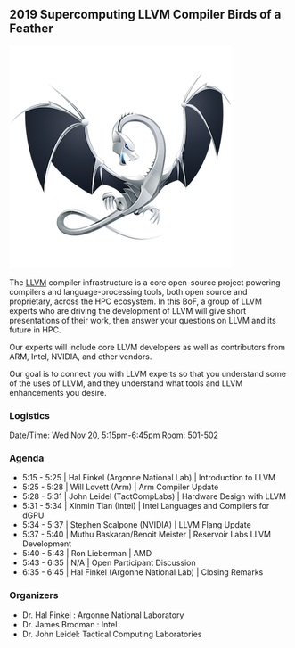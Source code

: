 ## 2019 Supercomputing LLVM Compiler Birds of a Feather

![LLVM](/imgs/DragonMedium.png)

The [LLVM](http://llvm.org/) compiler infrastructure is a core open-source project powering compilers and language-processing tools, both open source and proprietary, across the HPC ecosystem. In this BoF, a group of LLVM experts who are driving the development of LLVM will give short presentations of their work, then answer your questions on LLVM and its future in HPC. 

Our experts will include core LLVM developers as well as contributors from ARM, Intel, NVIDIA, and other vendors.

Our goal is to connect you with LLVM experts so that you understand some of the uses of LLVM, and they understand what tools and LLVM enhancements you desire.

### Logistics
Date/Time: Wed Nov 20, 5:15pm-6:45pm
Room: 501-502

### Agenda
* 5:15 - 5:25 | Hal Finkel (Argonne National Lab) | Introduction to LLVM
* 5:25 - 5:28 | Will Lovett (Arm) | Arm Compiler Update
* 5:28 - 5:31 | John Leidel (TactCompLabs) | Hardware Design with LLVM
* 5:31 - 5:34 | Xinmin Tian (Intel) | Intel Languages and Compilers for dGPU
* 5:34 - 5:37 | Stephen Scalpone (NVIDIA) | LLVM Flang Update
* 5:37 - 5:40 | Muthu Baskaran/Benoit Meister | Reservoir Labs LLVM Development
* 5:40 - 5:43 | Ron Lieberman | AMD
* 5:43 - 6:35 | N/A | Open Participant Discussion
* 6:35 - 6:45 | Hal Finkel (Argonne National Lab) | Closing Remarks


### Organizers

* Dr. Hal Finkel : Argonne National Laboratory
* Dr. James Brodman : Intel
* Dr. John Leidel: Tactical Computing Laboratories
